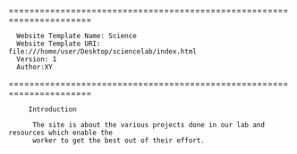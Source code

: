 ======================================================================

	  Website Template Name: Science
	  Website Template URI: file:///home/user/Desktop/sciencelab/index.html
	  Version: 1
	  Author:XY

======================================================================


   


         Introduction
         
          The site is about the various projects done in our lab and resources which enable the 
          worker to get the best out of their effort.
